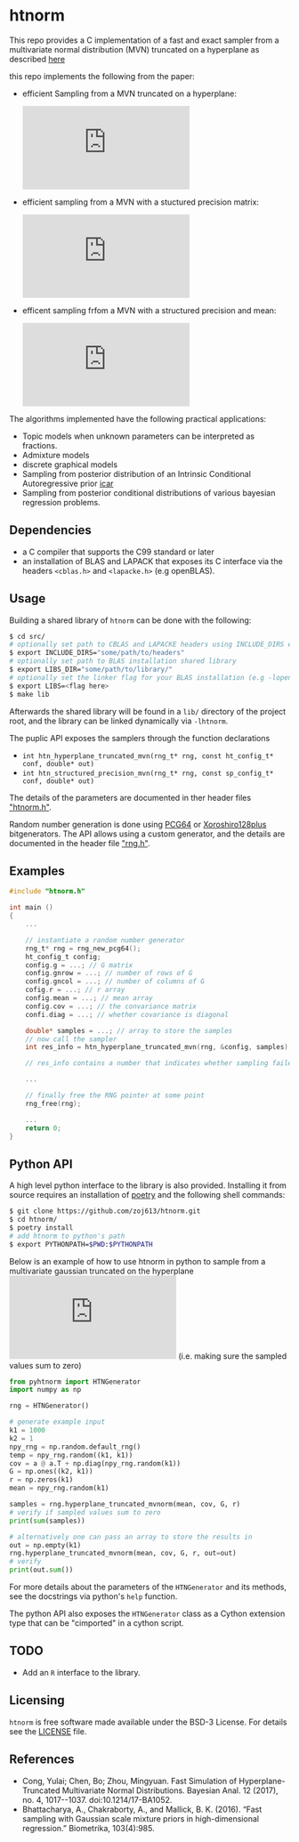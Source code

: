 # htnorm

This repo provides a C implementation of a fast and exact sampler from a 
multivariate normal distribution (MVN) truncated on a hyperplane as described [here][1]

this repo implements the following from the paper:

- efficient Sampling from a MVN truncated on a hyperplane: 

    ![hptrunc](https://latex.codecogs.com/svg.latex?%5Cmathbf%7Bx%7D%20%5Csim%20%5Cmathcal%7BN%7D_%7B%5Cmathcal%7BS%7D%7D%28%5Cmathbf%7B%5Cmu%7D%2C%20%5Cmathbf%7B%5CSigma%7D%29%3B%20%5Chspace%7B2mm%7D%20%5Cmathcal%7BS%7D%20%3D%20%5C%7B%5Cmathbf%7Bx%7D%20%3A%20%5Cmathbf%7BG%7D%5Cmathbf%7Bx%7D%20%3D%20%5Cmathbf%7Br%7D%5C%7D%2C%20%5Cmathbf%7BG%7D%20%5Cin%20%5Cmathcal%7BR%7D%5E%7Bk_2%20%5Ctimes%20k%7D%2C%20rank%28%5Cmathbf%7BG%7D%29%20%3D%20k_2%20%3C%20k)

- efficient sampling from a MVN with a stuctured precision matrix: 

    ![struc](https://latex.codecogs.com/svg.latex?%5Cmathbf%7Bx%7D%20%5Csim%20%5Cmathcal%7BN%7D%5C%5B%5Cmathbf%7B%5Cmu%7D%2C%20%28%5Cmathbf%7BA%7D%20&plus;%20%5Cmathbf%7B%5CPhi%7D%5ET%5Cmathbf%7B%5COmega%7D%5Cmathbf%7B%5CPhi%7D%29%5E%7B-1%7D%5C%5D%3B%20%5Chspace%7B2mm%7D%20%5Cmathbf%7B%5CPhi%7D%20%5Cin%20%5Cmathcal%7BR%7D%5E%7Bn%20%5Ctimes%20p%7D%2C%20%5Cmathbf%7B%5COmega%7D%20%5Cin%20%5Cmathcal%7BR%7D%5E%7Bn%20%5Ctimes%20n%7D%2C%20%5Cmathbf%7BA%7D%20%5Cin%20%5Cmathcal%7BR%7D%5E%7Bp%20%5Ctimes%20p%7D)

- efficent sampling frfom a MVN with a structured precision and mean:

    ![strucmean](https://latex.codecogs.com/svg.latex?%5Cmathbf%7Bx%7D%20%5Csim%20%5Cmathcal%7BN%7D%5CBig%5C%5B%28%5Cmathbf%7BA%7D%20&plus;%20%5Cmathbf%7B%5CPhi%7D%5ET%5Cmathbf%7B%5COmega%7D%5Cmathbf%7B%5CPhi%7D%29%5E%7B-1%7D%5Cmathbf%7B%5CPhi%7D%5ET%5Cmathbf%7B%5COmega%7D%5Cmathbf%7Bt%7D%2C%20%28%5Cmathbf%7BA%7D%20&plus;%20%5Cmathbf%7B%5CPhi%7D%5ET%5Cmathbf%7B%5COmega%7D%5Cmathbf%7B%5CPhi%7D%29%5E%7B-1%7D%5CBig%5C%5D%3B%20%5Chspace%7B2mm%7D%20%5Cmathbf%7B%5COmega%7D%20%5Cin%20%5Cmathcal%7BR%7D%5E%7Bn%20%5Ctimes%20n%7D%2C%20%5Cmathbf%7BA%7D%20%5Cin%20%5Cmathcal%7BR%7D%5E%7Bp%20%5Ctimes%20p%7D)

The algorithms implemented have the following practical applications:
- Topic models when unknown parameters can be interpreted as fractions.
- Admixture models
- discrete graphical models
- Sampling from posterior distribution of an Intrinsic Conditional Autoregressive prior [icar][8]
- Sampling from posterior conditional distributions of various bayesian regression problems.


## Dependencies

- a C compiler that supports the C99 standard or later
- an installation of BLAS and LAPACK that exposes its C interface via the headers `<cblas.h>` and `<lapacke.h>`
(e.g openBLAS).


## Usage

Building a shared library of `htnorm` can be done with the following:
```bash
$ cd src/
# optionally set path to CBLAS and LAPACKE headers using INCLUDE_DIRS environmental variable
$ export INCLUDE_DIRS="some/path/to/headers" 
# optionally set path to BLAS installation shared library
$ export LIBS_DIR="some/path/to/library/"
# optionally set the linker flag for your BLAS installation (e.g -lopenblas)
$ export LIBS=<flag here>
$ make lib
```
Afterwards the shared library will be found in a `lib/` directory of the project root,
and the library can be linked dynamically via `-lhtnorm`.

The puplic API exposes the samplers through the function declarations
- `int htn_hyperplane_truncated_mvn(rng_t* rng, const ht_config_t* conf, double* out)`
- `int htn_structured_precision_mvn(rng_t* rng, const sp_config_t* conf, double* out)`

The details of the parameters are documented in ther header files ["htnorm.h"][4].

Random number generation is done using [PCG64][2] or [Xoroshiro128plus][3] bitgenerators. 
The API allows using a custom generator, and the details are documented in the header file 
["rng.h"][5].

## Examples
```C
#include "htnorm.h"

int main ()
{
    ...

    // instantiate a random number generator
    rng_t* rng = rng_new_pcg64();
    ht_config_t config;
    config.g = ...; // G matrix
    config.gnrow = ...; // number of rows of G
    config.gncol = ...; // number of columns of G
    cofig.r = ...; // r array
    config.mean = ...; // mean array
    config.cov = ...; // the convariance matrix
    confi.diag = ...; // whether covariance is diagonal

    double* samples = ...; // array to store the samples
    // now call the sampler
    int res_info = htn_hyperplane_truncated_mvn(rng, &config, samples);

    // res_info contains a number that indicates whether sampling failed or not.

    ...

    // finally free the RNG pointer at some point
    rng_free(rng);

    ...
    return 0;
}
```

## Python API

A high level python interface to the library is also provided. Installing it from 
source requires an installation of [poetry][7] and the following shell commands:

```bash
$ git clone https://github.com/zoj613/htnorm.git
$ cd htnorm/
$ poetry install
# add htnorm to python's path
$ export PYTHONPATH=$PWD:$PYTHONPATH
```
Below is an example of how to use htnorm in python to sample from a multivariate
gaussian truncated on the hyperplane ![sumzero](https://latex.codecogs.com/svg.latex?%5Cmathbf%7B1%7D%5ET%5Cmathbf%7Bx%7D%20%3D%200) (i.e. making sure the sampled values sum to zero)

```python
from pyhtnorm import HTNGenerator
import numpy as np

rng = HTNGenerator()

# generate example input
k1 = 1000
k2 = 1
npy_rng = np.random.default_rng()
temp = npy_rng.random((k1, k1))
cov = a @ a.T + np.diag(npy_rng.random(k1))
G = np.ones((k2, k1))
r = np.zeros(k1)
mean = npy_rng.random(k1)

samples = rng.hyperplane_truncated_mvnorm(mean, cov, G, r)
# verify if sampled values sum to zero
print(sum(samples))

# alternatively one can pass an array to store the results in
out = np.empty(k1)
rng.hyperplane_truncated_mvnorm(mean, cov, G, r, out=out)
# verify
print(out.sum())
```

For more details about the parameters of the `HTNGenerator` and its methods,
see the docstrings via python's `help` function.

The python API also exposes the `HTNGenerator` class as a Cython extension type
that can be "cimported" in a cython script.


## TODO

- Add an `R` interface to the library.


## Licensing

`htnorm` is free software made available under the BSD-3 License. For details
see the [LICENSE][6] file.


## References
- Cong, Yulai; Chen, Bo; Zhou, Mingyuan. Fast Simulation of Hyperplane-Truncated 
   Multivariate Normal Distributions. Bayesian Anal. 12 (2017), no. 4, 1017--1037. 
   doi:10.1214/17-BA1052.
- Bhattacharya, A., Chakraborty, A., and Mallick, B. K. (2016). 
  “Fast sampling with Gaussian scale mixture priors in high-dimensional regression.” 
  Biometrika, 103(4):985. 


[1]: https://projecteuclid.org/euclid.ba/1488337478
[2]: https://www.pcg-random.org/
[3]: https://en.wikipedia.org/wiki/Xoroshiro128%2B
[4]: https://github.com/zoj613/htnorm/blob/main/include/htnorm.h 
[5]: https://github.com/zoj613/htnorm/blob/main/include/rng.h
[6]: https://github.com/zoj613/htnorm/blob/main/LICENSE
[7]: https://python-poetry.org/docs/pyproject/
[8]: https://www.sciencedirect.com/science/article/abs/pii/S1877584517301600
